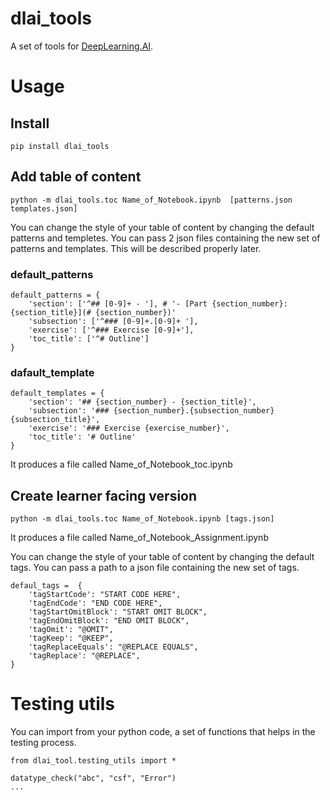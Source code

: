 # dlai_tools

A set of tools for [DeepLearning.AI](https://www.deeplearning.ai/). 

# Usage

## Install

`pip install dlai_tools`

## Add table of content

`python -m dlai_tools.toc Name_of_Notebook.ipynb  [patterns.json templates.json]`

You can change the style of your table of content by changing the default patterns and templetes. You can pass 2 json files containing the new set of patterns and templates. This will be described properly later.

### default_patterns
```
default_patterns = {
    'section': ['^## [0-9]+ - '], # '- [Part {section_number}: {section_title}](# {section_number})'
    'subsection': ['^### [0-9]+.[0-9]+ '], 
    'exercise': ['^### Exercise [0-9]+'], 
    'toc_title': ['^# Outline']
}
```

### dafault_template

```
default_templates = {
    'section': '## {section_number} - {section_title}', 
    'subsection': '### {section_number}.{subsection_number} {subsection_title}', 
    'exercise': '### Exercise {exercise_number}', 
    'toc_title': '# Outline'
}
```

It produces a file called Name_of_Notebook_toc.ipynb

## Create learner facing version

`python -m dlai_tools.toc Name_of_Notebook.ipynb [tags.json]`

It produces a file called Name_of_Notebook_Assignment.ipynb

You can change the style of your table of content by changing the default tags. You can pass a path to a json file containing the new set of tags.

```
defaul_tags =  {
    'tagStartCode': "START CODE HERE",
    'tagEndCode': "END CODE HERE",
	'tagStartOmitBlock': "START OMIT BLOCK",
	'tagEndOmitBlock': "END OMIT BLOCK",
	'tagOmit': "@OMIT",
	'tagKeep': "@KEEP",
	'tagReplaceEquals': "@REPLACE EQUALS",
	'tagReplace': "@REPLACE",
}
```

# Testing utils

You can import from your python code, a set of functions that helps in the testing process.

```
from dlai_tool.testing_utils import *

datatype_check("abc", "csf", "Error")
...
```